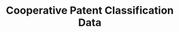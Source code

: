 ---
layout: default
bigquery: https://console.cloud.google.com/bigquery?p=patents-public-data&d=cpc&page=dataset
citation: '“Cooperative Patent Classification” by the EPO and USPTO, for public use. '
contributors: EPO, USPTO
cost: None
description: Cooperative Patent Classification Data contains the scheme and definitions
  of the Cooperative Patent Classification system for classifying patent documents.
  The CPC is the result of a partnership between the EPO and the USPTO in their joint
  effort to develop a common, internationally compatible classification system for
  technical documents, in particular patent publications, which will be used by both
  offices in the patent granting process
documentation: https://www.cooperativepatentclassification.org/cpcSchemeAndDefinitions
last_edit: 04/10/2022, 20:43:04
location: https://www.cooperativepatentclassification.org/index
maintained_by: USPTO, EPO
schema_fields:
- notAllocatable
- titleFull
- residual_references
- applicationReferences
- informativeReferences
- breakdownCode
- childGroups
- breakdown_code
- status
- limitingReferences
- title_full
- not_allocatable
- symbol
- child_groups
- synonyms
- parents
- ipcConcordant
- informative_references
- level
- sizeCache
- ipc_concordant
- children
- glossary
- definition
- date_revised
- application_references
- additional_only
- limiting_references
- dateRevised
- residualReferences
- titlePart
- title_part
shortname: cooperative_patent_classification
tags:
- patents
- science
title: Cooperative Patent Classification Data
uuid: 984374a7-16e9-4b35-9445-458daceb01bf
---